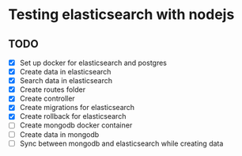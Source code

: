 # Testing elasticsearch with nodejs

## TODO

- [x] Set up docker for elasticsearch and postgres
- [x] Create data in elasticsearch
- [x] Search data in elasticsearch
- [x] Create routes folder
- [x] Create controller
- [x] Create migrations for elasticsearch
- [x] Create rollback for elasticsearch
- [ ] Create mongodb docker container
- [ ] Create data in mongodb
- [ ] Sync between mongodb and elasticsearch while creating data
